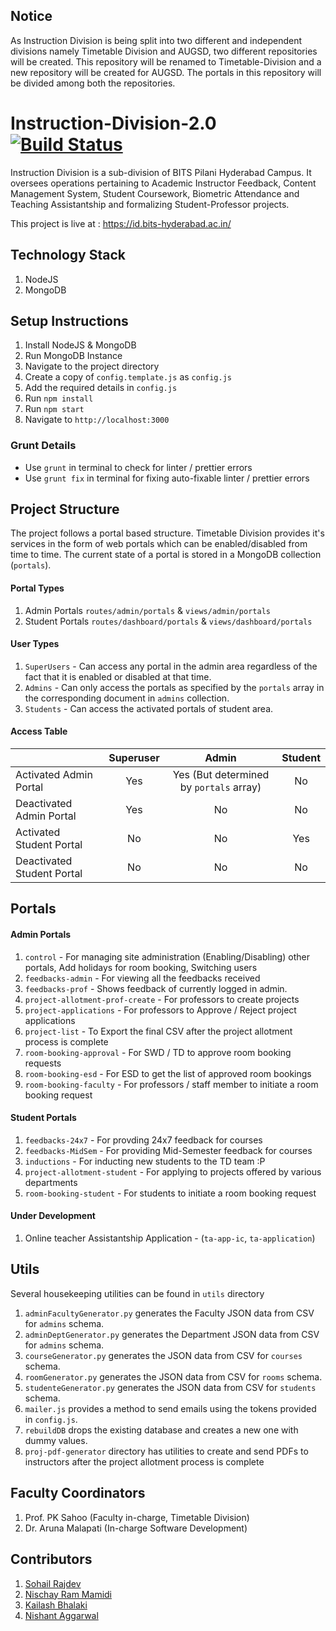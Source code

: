 ## Notice
As Instruction Division is being split into two different and independent divisions namely Timetable Division and AUGSD, two different repositories will be created. This repository will be renamed to Timetable-Division and a new repository will be created for AUGSD. The portals in this repository will be divided among both the repositories.

# Instruction-Division-2.0 [![Build Status](https://travis-ci.com/ID-BPHC/Instruction-Division-2.0.svg?branch=master)](https://travis-ci.com/ID-BPHC/Instruction-Division-2.0)
Instruction Division is a sub-division of BITS Pilani Hyderabad Campus. It oversees operations pertaining to Academic Instructor Feedback, Content Management System, Student Coursework, Biometric Attendance and Teaching Assistantship and formalizing Student-Professor projects.

This project is live at : https://id.bits-hyderabad.ac.in/

## Technology Stack
1. NodeJS
1. MongoDB

## Setup Instructions
1. Install NodeJS & MongoDB
1. Run MongoDB Instance
1. Navigate to the project directory
1. Create a copy of `config.template.js` as `config.js`
1. Add the required details in `config.js`
1. Run `npm install`
1. Run `npm start`
1. Navigate to `http://localhost:3000`

### Grunt Details
* Use `grunt` in terminal to check for linter / prettier errors
* Use `grunt fix` in terminal for fixing auto-fixable linter / prettier errors

## Project Structure

The project follows a portal based structure. Timetable Division provides it's services in the form of web portals which can be enabled/disabled from time to time. The current state of a portal is stored in a MongoDB collection (`portals`). 

#### Portal Types
1. Admin Portals `routes/admin/portals` & `views/admin/portals`
1. Student Portals `routes/dashboard/portals` & `views/dashboard/portals`

#### User Types
1. `SuperUsers` - Can access any portal in the admin area regardless of the fact that it is enabled or disabled at that time.
1. `Admins` - Can only access the portals as specified by the `portals` array in the corresponding document in `admins` collection.
1. `Students` - Can access the activated portals of student area.

#### Access Table

|                             | Superuser     | Admin                                       |Student        |
| --------------------------- |:-------------:|:-------------------------------------------:|:-------------:|
| Activated Admin Portal      |Yes            |Yes (But determined by `portals` array)      |No             |
| Deactivated Admin Portal    |Yes            |No                                           |No             |
| Activated Student Portal    |No             |No                                           |Yes            |
| Deactivated Student Portal  |No             |No                                           |No             |

## Portals
#### Admin Portals
1. `control` - For managing site administration (Enabling/Disabling) other portals, Add holidays for room booking, Switching users
1. `feedbacks-admin` - For viewing all the feedbacks received
1. `feedbacks-prof` - Shows feedback of currently logged in admin.
1. `project-allotment-prof-create` - For professors to create projects
1. `project-applications` - For professors to Approve / Reject project applications
1. `project-list` - To Export the final CSV after the project allotment process is complete
1. `room-booking-approval` - For SWD / TD to approve room booking requests
1. `room-booking-esd` - For ESD to get the list of approved room bookings
1. `room-booking-faculty` - For professors / staff member to initiate a room booking request

#### Student Portals
1. `feedbacks-24x7` - For provding 24x7 feedback for courses
1. `feedbacks-MidSem` - For providing Mid-Semester feedback for courses
1. `inductions` - For inducting new students to the TD team :P
1. `project-allotment-student` - For applying to projects offered by various departments
1. `room-booking-student` - For students to initiate a room booking request

#### Under Development
1. Online teacher Assistantship Application - (`ta-app-ic`, `ta-application`)

## Utils
Several housekeeping utilities can be found in `utils` directory
1. `adminFacultyGenerator.py` generates the Faculty JSON data from CSV for `admins` schema.
1. `adminDeptGenerator.py` generates the Department JSON data from CSV for `admins` schema.
1. `courseGenerator.py` generates the JSON data from CSV for `courses` schema.
1. `roomGenerator.py` generates the JSON data from CSV for `rooms` schema.
1. `studenteGenerator.py` generates the JSON data from CSV for `students` schema.
1. `mailer.js` provides a method to send emails using the tokens provided in `config.js`.
1. `rebuildDB` drops the existing database and creates a new one with dummy values.
1. `proj-pdf-generator` directory has utilities to create and send PDFs to instructors after the project allotment process is complete

## Faculty Coordinators
1. Prof. PK Sahoo (Faculty in-charge, Timetable Division)
1. Dr. Aruna Malapati (In-charge Software Development)

## Contributors
1. [Sohail Rajdev](https://www.github.com/sohailrajdev97)
1. [Nischay Ram Mamidi](https://github.com/Nischay-Pro)
1. [Kailash Bhalaki](https://www.github.com/Kailash0311)
1. [Nishant Aggarwal](https://www.github.com/nish-sapio)
